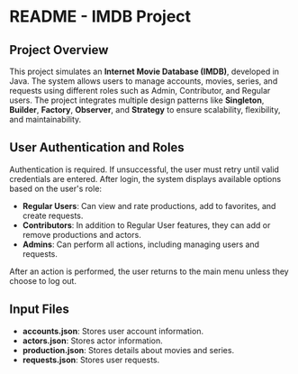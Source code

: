 # README - IMDB Project

## Project Overview
This project simulates an **Internet Movie Database (IMDB)**, developed in Java. The system allows users to manage accounts, movies, series, and requests using different roles such as Admin, Contributor, and Regular users. The project integrates multiple design patterns like **Singleton**, **Builder**, **Factory**, **Observer**, and **Strategy** to ensure scalability, flexibility, and maintainability.

## User Authentication and Roles
Authentication is required. If unsuccessful, the user must retry until valid credentials are entered. After login, the system displays available options based on the user's role:

- **Regular Users**: Can view and rate productions, add to favorites, and create requests.
- **Contributors**: In addition to Regular User features, they can add or remove productions and actors.
- **Admins**: Can perform all actions, including managing users and requests.

After an action is performed, the user returns to the main menu unless they choose to log out.

## Input Files
- **accounts.json**: Stores user account information.
- **actors.json**: Stores actor information.
- **production.json**: Stores details about movies and series.
- **requests.json**: Stores user requests.
